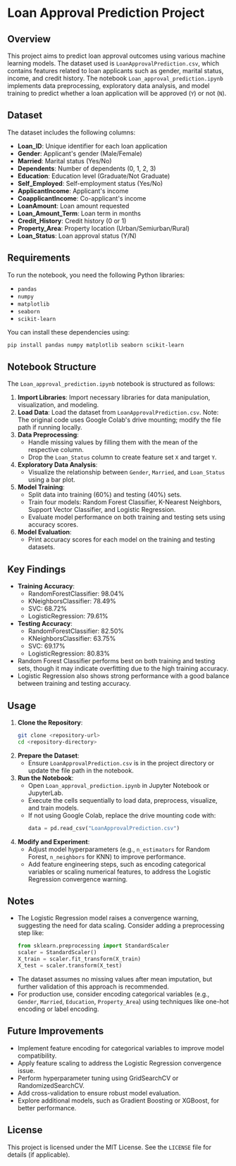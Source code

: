 # Loan Approval Prediction Project

## Overview
This project aims to predict loan approval outcomes using various machine learning models. The dataset used is `LoanApprovalPrediction.csv`, which contains features related to loan applicants such as gender, marital status, income, and credit history. The notebook `Loan_approval_prediction.ipynb` implements data preprocessing, exploratory data analysis, and model training to predict whether a loan application will be approved (`Y`) or not (`N`).

## Dataset
The dataset includes the following columns:
- **Loan_ID**: Unique identifier for each loan application
- **Gender**: Applicant's gender (Male/Female)
- **Married**: Marital status (Yes/No)
- **Dependents**: Number of dependents (0, 1, 2, 3)
- **Education**: Education level (Graduate/Not Graduate)
- **Self_Employed**: Self-employment status (Yes/No)
- **ApplicantIncome**: Applicant's income
- **CoapplicantIncome**: Co-applicant's income
- **LoanAmount**: Loan amount requested
- **Loan_Amount_Term**: Loan term in months
- **Credit_History**: Credit history (0 or 1)
- **Property_Area**: Property location (Urban/Semiurban/Rural)
- **Loan_Status**: Loan approval status (Y/N)

## Requirements
To run the notebook, you need the following Python libraries:
- `pandas`
- `numpy`
- `matplotlib`
- `seaborn`
- `scikit-learn`

You can install these dependencies using:
```bash
pip install pandas numpy matplotlib seaborn scikit-learn
```

## Notebook Structure
The `Loan_approval_prediction.ipynb` notebook is structured as follows:
1. **Import Libraries**: Import necessary libraries for data manipulation, visualization, and modeling.
2. **Load Data**: Load the dataset from `LoanApprovalPrediction.csv`. Note: The original code uses Google Colab's drive mounting; modify the file path if running locally.
3. **Data Preprocessing**:
   - Handle missing values by filling them with the mean of the respective column.
   - Drop the `Loan_Status` column to create feature set `X` and target `Y`.
4. **Exploratory Data Analysis**:
   - Visualize the relationship between `Gender`, `Married`, and `Loan_Status` using a bar plot.
5. **Model Training**:
   - Split data into training (60%) and testing (40%) sets.
   - Train four models: Random Forest Classifier, K-Nearest Neighbors, Support Vector Classifier, and Logistic Regression.
   - Evaluate model performance on both training and testing sets using accuracy scores.
6. **Model Evaluation**:
   - Print accuracy scores for each model on the training and testing datasets.

## Key Findings
- **Training Accuracy**:
  - RandomForestClassifier: 98.04%
  - KNeighborsClassifier: 78.49%
  - SVC: 68.72%
  - LogisticRegression: 79.61%
- **Testing Accuracy**:
  - RandomForestClassifier: 82.50%
  - KNeighborsClassifier: 63.75%
  - SVC: 69.17%
  - LogisticRegression: 80.83%
- Random Forest Classifier performs best on both training and testing sets, though it may indicate overfitting due to the high training accuracy.
- Logistic Regression also shows strong performance with a good balance between training and testing accuracy.

## Usage
1. **Clone the Repository**:
   ```bash
   git clone <repository-url>
   cd <repository-directory>
   ```
2. **Prepare the Dataset**:
   - Ensure `LoanApprovalPrediction.csv` is in the project directory or update the file path in the notebook.
3. **Run the Notebook**:
   - Open `Loan_approval_prediction.ipynb` in Jupyter Notebook or JupyterLab.
   - Execute the cells sequentially to load data, preprocess, visualize, and train models.
   - If not using Google Colab, replace the drive mounting code with:
     ```python
     data = pd.read_csv("LoanApprovalPrediction.csv")
     ```
4. **Modify and Experiment**:
   - Adjust model hyperparameters (e.g., `n_estimators` for Random Forest, `n_neighbors` for KNN) to improve performance.
   - Add feature engineering steps, such as encoding categorical variables or scaling numerical features, to address the Logistic Regression convergence warning.

## Notes
- The Logistic Regression model raises a convergence warning, suggesting the need for data scaling. Consider adding a preprocessing step like:
  ```python
  from sklearn.preprocessing import StandardScaler
  scaler = StandardScaler()
  X_train = scaler.fit_transform(X_train)
  X_test = scaler.transform(X_test)
  ```
- The dataset assumes no missing values after mean imputation, but further validation of this approach is recommended.
- For production use, consider encoding categorical variables (e.g., `Gender`, `Married`, `Education`, `Property_Area`) using techniques like one-hot encoding or label encoding.

## Future Improvements
- Implement feature encoding for categorical variables to improve model compatibility.
- Apply feature scaling to address the Logistic Regression convergence issue.
- Perform hyperparameter tuning using GridSearchCV or RandomizedSearchCV.
- Add cross-validation to ensure robust model evaluation.
- Explore additional models, such as Gradient Boosting or XGBoost, for better performance.

## License
This project is licensed under the MIT License. See the `LICENSE` file for details (if applicable).